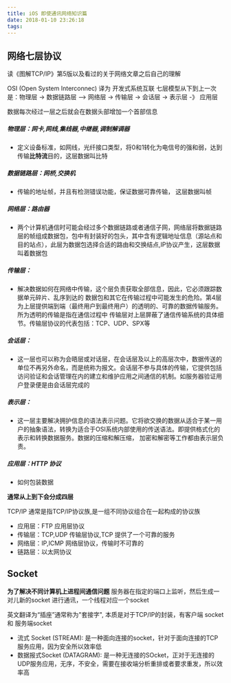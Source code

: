 ```yaml
---
title: iOS 即使通讯网络知识篇
date: 2018-01-10 23:26:18
tags:
---
```


## 网络七层协议

读《图解TCP/IP》第5版以及看过的关于网络文章之后自己的理解

OSI (Open System Interconnec) 译为 开发式系统互联 七层模型从下到上一次是：物理层 -> 数据链路层 —> 网络层 -> 传输层 -> 会话层 -> 表示层 -》 应用层

数据每次经过一层之后就会在数据头部增加一个首部信息
##### 物理层：网卡,网线,集线器,中继器,调制解调器

- 定义设备标准，如网线，光纤接口类型，将0和1转化为电信号的强和弱，达到传输**比特流**目的，这层数据叫比特

##### 数据链路层：网桥,交换机

- 传输的地址帧，并且有检测错误功能，保证数据可靠传输， 这层数据叫帧

##### 网络层：路由器

- 两个计算机通信时可能会经过多个数据链路或者通信子网，网络层将数据链路层的帧组成数据包，包中有封装好的包头，其中含有逻辑地址信息（源站点和目的站点），此层为数据包选择合适的路由和交换结点,IP协议产生，这层数据叫着数据包

##### 传输层：

- 解决数据如何在网络中传输，这个层负责获取全部信息，因此，它必须跟踪数据单元碎片、乱序到达的 数据包和其它在传输过程中可能发生的危险。第4层为上层提供端到端（最终用户到最终用户）的透明的、可靠的数据传输服务。所为透明的传输是指在通信过程中 传输层对上层屏蔽了通信传输系统的具体细节。传输层协议的代表包括：TCP、UDP、SPX等

##### 会话层：
- 这一层也可以称为会晤层或对话层，在会话层及以上的高层次中，数据传送的单位不再另外命名，而是统称为报文。会话层不参与具体的传输，它提供包括访问验证和会话管理在内的建立和维护应用之间通信的机制。如服务器验证用户登录便是由会话层完成的

##### 表示层：
- 这一层主要解决拥护信息的语法表示问题。它将欲交换的数据从适合于某一用户的抽象语法，转换为适合于OSI系统内部使用的传送语法。即提供格式化的表示和转换数据服务。数据的压缩和解压缩， 加密和解密等工作都由表示层负责。

##### 应用层：HTTP 协议
- 如何包装数据


**通常从上到下会分成四层**

TCP/IP 通常是指TCP/IP协议族,是一组不同协议组合在一起构成的协议族

- 应用层：FTP 应用层协议
- 传输层：TCP,UDP 传输层协议,TCP 提供了一个可靠的服务
- 网络层：IP,ICMP 网络层协议，传输时不可靠的
- 链路层：以太网协议

## Socket 
**为了解决不同计算机上进程间通信问题**
服务器在指定的端口上监听，然后生成一对儿新的socket 进行通讯，一个线程对应一个socket

英文翻译为“插座”通常称为"套接字", 本质是对于TCP/IP的封装，有客户端 socket 和 服务端socket 

- 流式 Socket (STREAM): 是一种面向连接的socket，针对于面向连接的TCP服务应用，因为安全所以效率低
- 数据报式Socket (DATAGRAM): 是一种无连接的SOcket，正对于无连接的UDP服务应用，无序，不安全，需要在接收端分析重排或者要求重发，所以效率高


